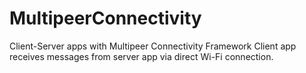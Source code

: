 # MultipeerConnectivity
Client-Server apps with Multipeer Connectivity Framework
Client app receives messages from server app via direct Wi-Fi connection.
